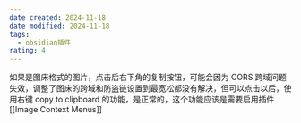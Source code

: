 ```yaml
---
date created: 2024-11-18
date modified: 2024-11-18
tags:
  - obsidian插件
rating: 4
---
```


如果是图床格式的图片，点击后右下角的复制按钮，可能会因为 CORS 跨域问题失效，调整了图床的跨域和防盗链设置到最宽松都没有解决，但可以点击以后，使用右键 copy to clipboard 的功能，是正常的，这个功能应该是需要启用插件 [[Image Context Menus]]